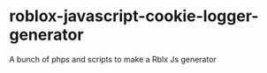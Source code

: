 # roblox-javascript-cookie-logger-generator
A bunch of phps and scripts to make a Rblx Js generator
